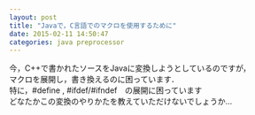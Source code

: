 ```yaml
---
layout: post
title: "Javaで，C言語でのマクロを使用するために"
date: 2015-02-11 14:50:47
categories: java preprocessor
---
```

<p>今，C++で書かれたソースをJavaに変換しようとしているのですが，<br>
マクロを展開し，書き換えるのに困っています．<br>
特に，#define , #ifdef/#ifndef　の展開に困っています<br>
どなたかこの変換のやりかたを教えていただけないでしょうか…</p>
